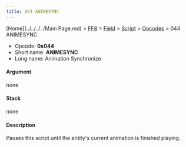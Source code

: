 ```yaml
---
title: 044 ANIMESYNC
---
```


[Home](../../../../Main Page.md) > [FF8](../../../../FF8.md) > [Field](../../../Field.md) > [Script](../../Script.md) > [Opcodes](../Opcodes.md) > 044 ANIMESYNC

-   Opcode: **0x044**
-   Short name: **ANIMESYNC**
-   Long name: Animation Synchronize

#### Argument

none

#### Stack

none

#### Description

Pauses this script until the entity's current animation is finished playing.
